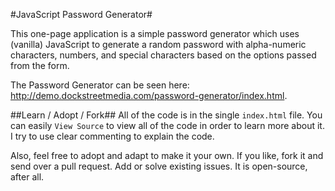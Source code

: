 #JavaScript Password Generator#

This one-page application is a simple password generator which uses (vanilla) JavaScript to generate a random password with alpha-numeric characters, numbers, and special characters based on the options passed from the form.  

The Password Generator can be seen here: http://demo.dockstreetmedia.com/password-generator/index.html.

##Learn / Adopt / Fork##
All of the code is in the single `index.html` file.   You can easily `View Source` to view all of the code in order to learn more about it.  I try to use clear commenting to explain the code.

Also, feel free to adopt and adapt to make it your own.  If you like, fork it and send over a pull request.  Add or solve existing issues.  It is open-source, after all.
